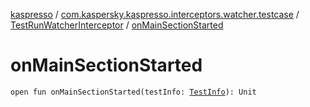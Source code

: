 [kaspresso](../../index.md) / [com.kaspersky.kaspresso.interceptors.watcher.testcase](../index.md) / [TestRunWatcherInterceptor](index.md) / [onMainSectionStarted](./on-main-section-started.md)

# onMainSectionStarted

`open fun onMainSectionStarted(testInfo: `[`TestInfo`](../../com.kaspersky.kaspresso.testcases.models.info/-test-info/index.md)`): Unit`
